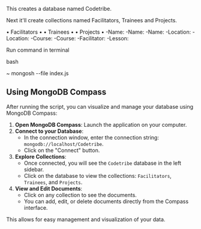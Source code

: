 This creates a database named Codetribe.

Next it'll create collections named Facilitators, Trainees and Projects.

• Facilitators •            • Trainees •            • Projects •
  -Name:                     -Name:                  -Name:
  -Location:                 -Location:              -Course:
  -Course:                   -Facilitator:           -Lesson:

Run command in terminal

bash

~ mongosh --file index.js

## Using MongoDB Compass

After running the script, you can visualize and manage your database using MongoDB Compass:

1. **Open MongoDB Compass**: Launch the application on your computer.
2. **Connect to your Database**:
   - In the connection window, enter the connection string: `mongodb://localhost/Codetribe`.
   - Click on the "Connect" button.
3. **Explore Collections**:
   - Once connected, you will see the `Codetribe` database in the left sidebar.
   - Click on the database to view the collections: `Facilitators`, `Trainees`, and `Projects`.
4. **View and Edit Documents**:
   - Click on any collection to see the documents.
   - You can add, edit, or delete documents directly from the Compass interface.

This allows for easy management and visualization of your data.